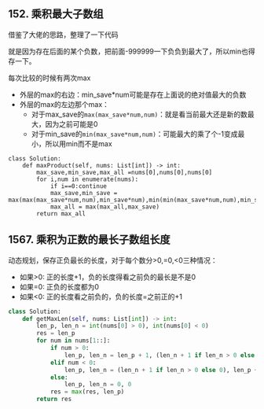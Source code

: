 ## 152. 乘积最大子数组

借鉴了大佬的思路，整理了一下代码

就是因为存在后面的某个负数，把前面-999999一下负负到最大了，所以min也得存一下。

每次比较的时候有两次max

- 外层的max的右边：min_save*num可能是存在上面说的绝对值最大的负数
- 外层的max的左边那个max：
  - 对于max_save的`max(max_save*num,num)`：就是看当前最大还是新的数最大，因为之前可能是0
  - 对于min_save的`min(max_save*num,num)`：可能最大的乘了个-1变成最小，所以用min而不是max

```python3
class Solution:
    def maxProduct(self, nums: List[int]) -> int:
        max_save,min_save,max_all =nums[0],nums[0],nums[0]
        for i,num in enumerate(nums):
            if i==0:continue
            max_save,min_save = max(max(max_save*num,num),min_save*num),min(min(max_save*num,num),min_save*num)
            max_all = max(max_all,max_save)
        return max_all
```

## 1567. 乘积为正数的最长子数组长度

动态规划，保存正负最长的长度，对于每个数分>0,=0,<0三种情况：

- 如果>0: 正的长度+1，负的长度得看之前负的最长是不是0
- 如果=0: 正负的长度都为0
- 如果<0: 正的长度看之前负的，负的长度=之前正的+1

```python
class Solution:
    def getMaxLen(self, nums: List[int]) -> int:
        len_p, len_n = int(nums[0] > 0), int(nums[0] < 0)
        res = len_p
        for num in nums[1::]:
            if num > 0:
                len_p, len_n = len_p + 1, (len_n + 1 if len_n > 0 else 0)
            elif num < 0:
                len_p, len_n = (len_n + 1 if len_n > 0 else 0), len_p + 1
            else:
                len_p, len_n = 0, 0
            res = max(res, len_p)
        return res
```